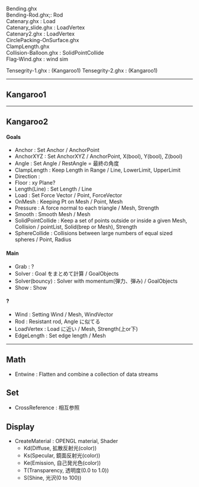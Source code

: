 Bending.ghx  
Bending-Rod.ghx;: Rod  
Catenary.ghx : Load  
Catenary_slide.ghx : LoadVertex  
Catenary2.ghx : LoadVertex  
CirclePacking-OnSurface.ghx  
ClampLength.ghx  
Collision-Balloon.ghx : SolidPointCollide  
Flag-Wind.ghx : wind sim  

Tensegrity-1.ghx : (Kangaroo1)
Tensegrity-2.ghx : (Kangaroo1)

---  

## Kangaroo1  




---  

## Kangaroo2  

#### Goals  
- Anchor : Set Anchor / AnchorPoint  
- AnchorXYZ : Set AnchorXYZ / AnchorPoint, X(bool), Y(bool), Z(bool)  
- Angle : Set Angle / RestAngle = 最終の角度  
- ClampLength : Keep Length in Range / Line, LowerLimit, UpperLimit  
- Direction :  
- Floor : xy Plane?  
- Length(Line) : Set Length  / Line  
- Load : Set Force Vector / Point, ForceVector  
- OnMesh : Keeping Pt on Mesh / Point, Mesh  
- Pressure : A force normal to each triangle / Mesh, Strength   
- Smooth : Smooth Mesh / Mesh  
- SolidPointCollide : Keep a set of points outside or inside a given Mesh, Collision / pointList, Solid(brep or Mesh), Strength
- SphereCollide : Collisions between large numbers of equal sized spheres / Point, Radius  


#### Main  
- Grab : ?  
- Solver : Goal をまとめて計算  / GoalObjects  
- Solver(bouncy) : Solver with momentum(弾力、弾み) / GoalObjects  
- Show : Show  

#### ?  
- Wind : Setting Wind / Mesh, WindVector  
- Rod : Resistant rod, Angle に似てる  
- LoadVertex : Load に近い / Mesh, Strength(上or下)  
- EdgeLength : Set edge length / Mesh  


---  

## Math  
- Entwine : Flatten and combine a collection of data streams  

## Set  
- CrossReference : 相互参照  

## Display  
- CreateMaterial : OPENGL material, Shader  
  - Kd(Diffuse, 拡散反射光(color))  
  - Ks(Specular, 鏡面反射光(color))  
  - Ke(Emission, 自己発光色(color))  
  - T(Transparency, 透明度(0.0 to 1.0))   
  - S(Shine, 光沢(0 to 100))  
